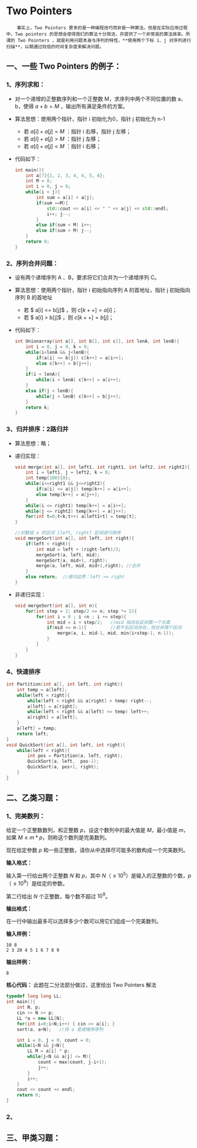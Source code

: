 # Two Pointers

 		事实上，Two Pointers 更多的是一种编程技巧而非是一种算法。但是在实际应用过程中，Two pointers 的思想会使得我们的算法十分简洁，并提供了一个非常高的算法效率。所谓的 Two Pointers ，就是利用问题本身与序列的特性，**使用两个下标 i、j 对序列进行扫描**，以期通过较低的时间复杂度来解决问题。

## 一、一些 Two Pointers 的例子：

### 1、序列求和：

- 对一个递增的正整数序列和一个正整数 M，求序列中两个不同位置的数 a、b，使得 $a+b=M$ ，输出所有满足条件的方案。

- 算法思想：使用两个指针，指针 i 初始化为0，指针 j 初始化为 n-1

  - 若 $a[i] + a[j] = M$ ：指针 i 右移，指针 j 左移；
  - 若 $a[i] + a[j] > M$ ：指针 j 左移；
  - 若 $a[i] + a[j] < M$ ：指针 i 右移；

- 代码如下：

  ```c++
  int main(){
      int a[7]{1, 2, 3, 4, 4, 5, 6};
      int M = 8;
      int i = 0, j = 6;
      while(i < j){
          int sum = a[i] + a[j];
          if(sum ==M){
              std::cout << a[i] << " " << a[j] << std::endl;
              i++; j--;
          }
          else if(sum < M) i++;
          else if(sum > M) j--;
      }
      return 0;
  }
  ```

### 2、序列合并问题：

- 设有两个递增序列 A 、B，要求将它们合并为一个递增序列 C。

- 算法思想：使用两个指针，指针 i 初始指向序列 A 的首地址，指针 j 初始指向序列 B 的首地址

  - 若 $ a[i] <= b[j]$ ，则 $c[k++] = a[i]$；
  - 若 $ a[i] > b[j]$ ，则 $c[k++] = b[j]$；

- 代码如下：

  ```c++
  int Unionarray(int a[], int b[], int c[], int lenA, int lenB){
      int i = 0, j = 0, k = 0;
      while(i<lenA && j<lenB){
          if(a[i] <= b[j]) c[k++] = a[i++];
          else c[k++] = b[j++];
      }
      if(i < lenA){
          while(i < lenA) c[k++] = a[i++];
      }
      else if(j < lenB){
          while(j < lenB) c[k++] = b[j++];
      }
      return k;
  }
  ```

### 3、归并排序：2路归并

- 算法思想：略；

- 递归实现：

  ```C++
  void merge(int a[], int left1, int right1, int left2, int right2){
      int i = left1, j = left2, k = 0;
      int temp[100]{0};
      while(i<=right1 && j<=right2){
          if(a[i] <= a[j]) temp[k++] = a[i++];
          else temp[k++] = a[j++];
      }
      while(i <= right1) temp[k++] = a[i++];
      while(j <= right2) temp[k++] = a[j++];
      for(int t=0;t<k;t++) a[left1+t] = temp[t];
  }
  
  //对数组 a 的区间 [left, right] 区间进行排序
  void mergeSort(int a[], int left, int right){
      if(left < right){
          int mid = left + (right-left)/2;
          mergeSort(a, left, mid);
          mergeSort(a, mid+1, right);
          merge(a, left, mid, mid+1,right);	//合并
      }
      else return;	//递归边界：left >= right
  }
  ```

- 非递归实现：

  ```c++
  void mergeSort(int a[], int n){
      for(int step = 2; step/2 <= n; step *= 2){
          for(int i = 0 ; i <n ; i += step){
              int mid = i + step/2;   //mid 指向右区间第一个元素
              if(mid <= n-1){         //若干右区间存在，则合并两个区间
                  merge(a, i, mid-1, mid, min(i+step-1, n-1));
              }
          }
      }
  }
  ```

### 4、快速排序

```C++
int Partition(int a[], int left, int right){
    int temp = a[left];
    while(left < right){
        while(left < right && a[right] > temp) right--;
        a[left] = a[right];
        while(left < right && a[left] <= temp) left++;
        a[right] = a[left];
    }
    a[left] = temp;
    return left;
}
void QuickSort(int a[], int left, int right){
    while(left < right){
        int pos = Partition(a, left, right);
        QuickSort(a, left,  pos-1);
        QuickSort(a, pos+1, right);
    }
}
```

## 二、乙类习题：

### 1、完美数列：

给定一个正整数数列，和正整数 *p*，设这个数列中的最大值是 *M*，最小值是 *m*，如果 $M≤m*p$，则称这个数列是完美数列。

现在给定参数 *p* 和一些正整数，请你从中选择尽可能多的数构成一个完美数列。

**输入格式：**

输入第一行给出两个正整数 *N* 和 *p*，其中 $N（≤10^5）$是输入的正整数的个数，$p（≤10^9）$是给定的参数。

第二行给出 *N* 个正整数，每个数不超过 $10^9$。

**输出格式：**

在一行中输出最多可以选择多少个数可以用它们组成一个完美数列。

**输入样例：**

```in
10 8
2 3 20 4 5 1 6 7 8 9
```

**输出样例：**

```out
8
```

**核心代码：** 此题在二分法部分做过，这里给出 Two Pointers 解法

```C++
typedef long long LL;
int main(){
    int N, p;
    cin >> N >> p;
    LL *a = new LL[N];
    for(int i=0;i<N;i++) { cin >> a[i]; }
    sort(a, a+N);   //将 a 变成增序序列

    int i = 0, j = 0, count = 0;
    while(i<N && j<N){
        LL M = a[i] * p;
        while(j<N && a[j] <= M){
            count = max(count, j-i+1);
            j++;
        }
        i++;
    }
    cout << count << endl;
    return 0;
}
```

### 2、



## 三、甲类习题：